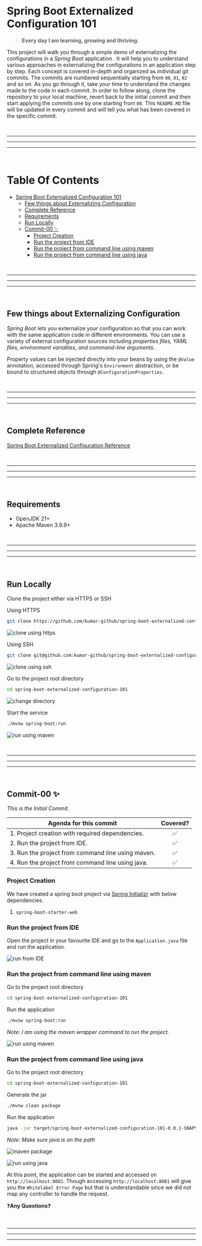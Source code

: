 # Spring Boot Externalized Configuration 101

> **Every day I am learning, growing and thriving.**

This project will walk you through a simple demo of externalizing the configurations in a *Spring Boot* application .
It will help you to understand various approaches in externalizing the configurations in an application step by step.
Each concept is covered in-depth and organized as individual git commits. The commits are numbered sequentially starting
from `00`, `01`, `02` and so on. As you go through it, take your time to understand the changes made to the
code in each commit. In order to follow along, clone the repository to your local machine, revert back to the
initial commit and then start applying the commits one by one starting from `00`. This `README.MD` file will be updated
in every commit and will tell you what has been covered in the specific commit.

<br/>

---

---

---

<br/>

Table Of Contents
=================

* [Spring Boot Externalized Configuration 101](#spring-boot-externalized-configuration-101)
    * [Few things about Externalizing Configuration](#few-things-about-externalizing-configuration)
    * [Complete Reference](#complete-reference)
    * [Requirements](#requirements)
    * [Run Locally](#run-locally)
    * [Commit-00 :sparkles:](#commit-00-sparkles)
        * [Project Creation](#project-creation)
        * [Run the project from IDE](#run-the-project-from-ide)
        * [Run the project from command line using maven](#run-the-project-from-command-line-using-maven)
        * [Run the project from command line using java](#run-the-project-from-command-line-using-java)

<br/>

---

---

---

<br/>

## Few things about Externalizing Configuration

*Spring Boot* lets you externalize your configuration so that you can work with the same application code in different
environments. You can use a variety of external configuration sources including *properties files, YAML files,
environment variables, and command-line arguments*.

Property values can be injected directly into your beans by using the `@Value` annotation, accessed through Spring's
`Environment` abstraction, or be bound to structured objects through `@ConfigurationProperties`.

<br/>

---

---

---

<br/>

## Complete Reference

[Spring Boot Externalized Configuration Reference](https://docs.spring.io/spring-boot/reference/features/external-config.html)

<br/>

---

---

---

<br/>

## Requirements

* OpenJDK 21+
* Apache Maven 3.9.9+

<br/>

---

---

---

<br/>

## Run Locally

Clone the project either via HTTPS or SSH

Using HTTPS

```bash
git clone https://github.com/kumar-github/spring-boot-externalized-configuration-101.git
```
![clone using https](https://github.com/user-attachments/assets/2e68cbd4-b7e1-4065-b054-dfef8589984f)

Using SSH

```bash
git clone git@github.com:kumar-github/spring-boot-externalized-configuration-101.git
```
![clone using ssh](https://github.com/user-attachments/assets/b13bab19-452e-49d3-9414-3731522b3d76)

Go to the project root directory

```bash
cd spring-boot-externalized-configuration-101
```
![change directory](https://github.com/user-attachments/assets/6ffd0498-a08f-40f7-9cde-06ab59f4a06b)

Start the service

```bash
./mvnw spring-boot:run
```
![run using maven](https://github.com/user-attachments/assets/b7439361-ae1b-4d71-bfec-c67a9dc66a33)

<br/>

---

---

---

<br/>

## Commit-00 :sparkles:

*This is the Initial Commit.*

| **Agenda for this commit**                            |      Covered?      |
|-------------------------------------------------------|:------------------:|
| 1. Project creation with required dependencies.       | :white_check_mark: |
| 2. Run the project from IDE.                          | :white_check_mark: |
| 3. Run the project from command line using maven. | :white_check_mark: |
| 4. Run the project from command line using java.  | :white_check_mark: |

### Project Creation

We have created a spring boot project via [Spring Initializr](https://start.spring.io/) with below dependencies.

1. `spring-boot-starter-web`

### Run the project from IDE

Open the project in your favourite IDE and go to the `Application.java` file and run the application.

![run from IDE](https://github.com/user-attachments/assets/54927187-805e-4995-8ea7-df30814b1780)

### Run the project from command line using maven

Go to the project root directory

```bash
cd spring-boot-externalized-configuration-101
```

Run the application

```bash
./mvnw spring-boot:run
```

*Note: I am using the maven wrapper command to run the project.*

![run using maven](https://github.com/user-attachments/assets/5090602f-3c4a-408b-b221-299011e66fb9)

### Run the project from command line using java

Go to the project root directory

```bash
cd spring-boot-externalized-configuration-101
```

Generate the jar

```bash
./mvnw clean package
```

Run the application

```bash
java -jar target/spring-boot-externalized-configuration-101-0.0.1-SNAPSHOT.jar
```

*Note: Make sure java is on the path*

![maven package](https://github.com/user-attachments/assets/770c7603-77cf-49aa-9619-3872be4ebf47)

![run using java](https://github.com/user-attachments/assets/7382e4e5-0814-4495-bd4b-002bdd583a09)

At this point, the application can be started and accessed on `http://localhost:8081`. Though accessing
`http://localhost:8081` will give you the `Whitelabel Error Page` but that is understandable since we did not map any
controller to handle the request.

:question:**Any Questions**:question:

<br/>

---

---

---

<br/>
